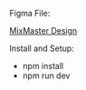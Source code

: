 Figma File:

[MixMaster Design](https://www.figma.com/community/file/1255860657910062828)

Install and Setup:

- npm install
- npm run dev
